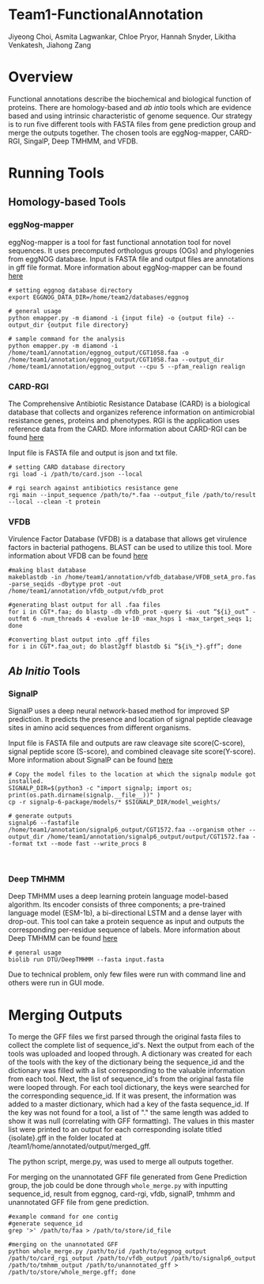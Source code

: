# Team1-FunctionalAnnotation

Jiyeong Choi, Asmita Lagwankar, Chloe Pryor, Hannah Snyder, Likitha Venkatesh, Jiahong Zang

# Overview
Functional annotations describe the biochemical and biological function of proteins. There are homology-based and *ab intio* tools which are evidence based and using intrinsic characteristic of genome sequence. Our strategy is to run five different tools with FASTA files from gene prediction group and merge the outputs together. The chosen tools are eggNog-mapper, CARD-RGI, SingalP, Deep TMHMM, and VFDB.

# Running Tools
## Homology-based Tools
### eggNog-mapper
eggNog-mapper is a tool for fast functional annotation tool for novel sequences. It uses precomputed orthologus groups (OGs) and phylogenies from eggNOG database. Input is FASTA file and output files are annotations in gff file format. More information about eggNog-mapper can be found [here](https://github.com/eggnogdb/eggnog-mapper)

```
# setting eggnog database directory
export EGGNOG_DATA_DIR=/home/team2/databases/eggnog

# general usage
python emapper.py -m diamond -i {input file} -o {output file} --output_dir {output file directory}

# sample command for the analysis
python emapper.py -m diamond -i /home/team1/annotation/eggnog_output/CGT1058.faa -o /home/team1/annotation/eggnog_output/CGT1058.faa --output_dir /home/team1/annotation/eggnog_output --cpu 5 --pfam_realign realign
```

### CARD-RGI
The Comprehensive Antibiotic Resistance Database (CARD) is a biological database that collects and organizes reference information on antimicrobial resistance genes, proteins and phenotypes. RGI is the application uses reference data from the CARD. More information about CARD-RGI can be found [here](https://github.com/arpcard/rgi)

Input file is FASTA file and output is json and txt file.


```
# setting CARD database directory
rgi load -i /path/to/card.json --local

# rgi search against antibiotics resistance gene
rgi main --input_sequence /path/to/*.faa --output_file /path/to/result --local --clean -t protein
```
### VFDB
Virulence Factor Database (VFDB) is a database that allows get virulence factors in bacterial pathogens. BLAST can be used to utilize this tool. More information about VFDB can be found [here](http://www.mgc.ac.cn/VFs/)

```
#making blast database
makeblastdb -in /home/team1/annotation/vfdb_database/VFDB_setA_pro.fas -parse_seqids -dbytype prot -out /home/team1/annotation/vfdb_output/vfdb_prot

#generating blast output for all .faa files
for i in CGT*.faa; do blastp -db vfdb_prot -query $i -out “${i}_out” -outfmt 6 -num_threads 4 -evalue 1e-10 -max_hsps 1 -max_target_seqs 1; done 

#converting blast output into .gff files
for i in CGT*.faa_out; do blast2gff blastdb $i “${i%_*}.gff”; done
```

## *Ab Initio* Tools
### SignalP
SignalP uses a deep neural network-based method for improved SP prediction. It predicts the presence and location of signal peptide cleavage sites in amino acid sequences from different organisms.

Input file is FASTA file and outputs are raw cleavage site score(C-score), signal peptide score (S-score), and combined cleavage site score(Y-score). More information about SignalP can be found [here](https://github.com/fteufel/signalp-6.0/blob/main/installation_instructions.md)

```
# Copy the model files to the location at which the signalp module got installed.
SIGNALP_DIR=$(python3 -c "import signalp; import os; print(os.path.dirname(signalp.__file__))" )
cp -r signalp-6-package/models/* $SIGNALP_DIR/model_weights/

# generate outputs
signalp6 --fastafile /home/team1/annotation/signalp6_output/CGT1572.faa --organism other --output_dir /home/team1/annotation/signalp6_output/output/CGT1572.faa --format txt --mode fast --write_procs 8
```
 

### Deep TMHMM
Deep TMHMM uses a deep learning protein language model-based algorithm. Its encoder consists of three components; a pre-trained language model (ESM-1b), a bi-directional LSTM and a dense layer with drop-out. This tool can take a protein sequence as input and outputs the corresponding per-residue sequence of labels. More information about Deep TMHMM can be found [here](https://dtu.biolib.com/DeepTMHMM)

```
# general usage 
biolib run DTU/DeepTMHMM --fasta input.fasta
```
Due to technical problem, only few files were run with command line and others were run in GUI mode. 



# Merging Outputs
To merge the GFF files we first parsed through the original fasta files to collect the complete list of sequence_id's. Next the output from each of the tools was uploaded and looped through. A dictionary was created for each of the tools with the key of the dictionary being the sequence_id and the dictionary was filled with a list corresponding to the valuable information from each tool. Next, the list of sequence_id's from the original fasta file were looped through. For each tool dictionary, the keys were searched for the corresponding sequence_id. If it was present, the information was added to a master dictionary, which had a key of the fasta sequence_id. If the key was not found for a tool, a list of "." the same length was added to show it was null (correlating with GFF formatting). The values in this master list were printed to an output for each corresponding isolate titled {isolate}.gff in the folder located at /team1/home/annotated/output/merged_gff. 

The python script, merge.py, was used to merge all outputs together.

For merging on the unannotated GFF file generated from Gene Prediction group, the job could be done through ```whole_merge.py``` with inputting sequence_id, result from eggnog, card-rgi, vfdb, signalP, tmhmm and unannotated GFF file from gene prediction. 

```
#example command for one contig
#generate sequence_id
grep '>' /path/to/faa > /path/to/store/id_file

#merging on the unannotated GFF
python whole_merge.py /path/to/id /path/to/eggnog_output /path/to/card_rgi_output /path/to/vfdb_output /path/to/signalp6_output /path/to/tmhmm_output /path/to/unannotated_gff > /path/to/store/whole_merge.gff; done
```
